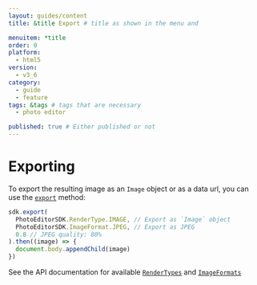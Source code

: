 ```yaml
---
layout: guides/content
title: &title Export # title as shown in the menu and 

menuitem: *title
order: 0
platform:
  - html5
version:
  - v3_6
category: 
  - guide
  - feature
tags: &tags # tags that are necessary
  - photo editor 

published: true # Either published or not 
---
```


# Exporting

To export the resulting image as an `Image` object or as a data url, you can use the [`export`](http://static.photoeditorsdk.com/docs/html5/PhotoEditorSDK.html#export)
method:

```js
sdk.export(
  PhotoEditorSDK.RenderType.IMAGE, // Export as `Image` object
  PhotoEditorSDK.ImageFormat.JPEG, // Export as JPEG
  0.8 // JPEG quality: 80%
).then((image) => {
  document.body.appendChild(image)
})
```

See the API documentation for available [`RenderTypes`](http://static.photoeditorsdk.com/docs/html5/PhotoEditorSDK.html#.RenderType)
and [`ImageFormats`](http://static.photoeditorsdk.com/docs/html5/PhotoEditorSDK.html#.ImageFormat)

